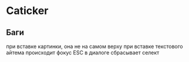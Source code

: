 # Caticker

## Баги

при вставке картинки, она не на самом верху
при вставке текстового айтема происходит фокус
ESC в диалоге сбрасывает селект
